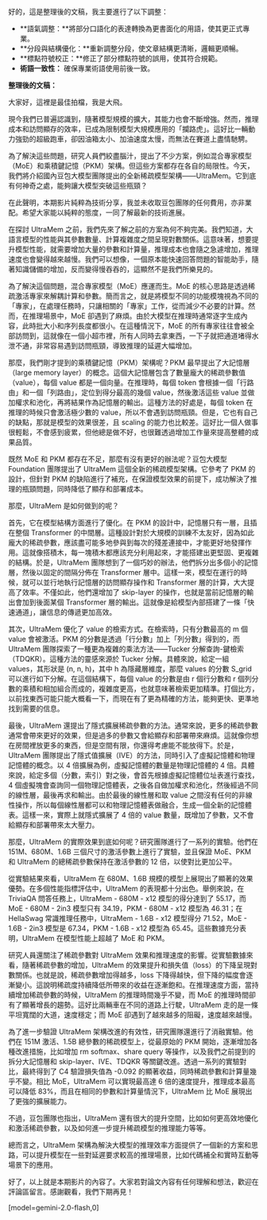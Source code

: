 好的，這是整理後的文稿，我主要進行了以下調整：

*   **語氣調整：**將部分口語化的表達轉換為更書面化的用語，使其更正式專業。
*   **分段與結構優化：**重新調整分段，使文章結構更清晰，邏輯更順暢。
*   **標點符號校正：**修正了部分標點符號的誤用，使其符合規範。
*   **術語一致性：** 確保專業術語使用前後一致。

**整理後的文稿：**

大家好，這裡是最佳拍檔，我是大飛。

現今我們已普遍認識到，隨著模型規模的擴大，其能力也會不斷增強。然而，推理成本和訪問顯存的效率，已成為限制模型大規模應用的「攔路虎」。這好比一輛動力強勁的超級跑車，卻因油箱太小、加油速度太慢，而無法在賽道上盡情馳騁。

為了解決這些問題，研究人員們絞盡腦汁，提出了不少方案，例如混合專家模型（MoE）和乘積鍵記憶（PKM）架構。但這些方案都存在各自的局限性。今天，我們將介紹國內豆包大模型團隊提出的全新稀疏模型架構——UltraMem。它到底有何神奇之處，能夠讓大模型突破這些瓶頸？

在此聲明，本期影片純粹為技術分享，我並未收取豆包團隊的任何費用，亦非業配。希望大家能以純粹的態度，一同了解最新的技術進展。

在探討 UltraMem 之前，我們先來了解之前的方案為何不夠完美。我們知道，大語言模型的性能與其參數數量、計算複雜度之間呈現對數關係。這意味著，想要提升模型性能，就需要增加大量的參數和計算量，推理成本也會隨之急遽增加，推理速度也會變得越來越慢。我們可以想像，一個原本能快速回答問題的智能助手，隨著知識儲備的增加，反而變得慢吞吞的，這顯然不是我們所樂見的。

為了解決這個問題，混合專家模型（MoE）應運而生。MoE 的核心思路是透過稀疏激活專家來解耦計算和參數。簡而言之，就是將模型不同的功能模塊視為不同的「專家」，在處理任務時，只讓相關的「專家」工作，從而減少不必要的計算。然而，在推理場景中，MoE 卻遇到了麻煩。由於大模型在推理時通常逐字生成內容，此時批大小和序列長度都很小。在這種情況下，MoE 的所有專家往往會被全部訪問到，這就像在一個小超市裡，所有人同時去拿東西，一下子就把通道堵得水泄不通，非常容易遇到訪問瓶頸，導致推理的延遲大幅增加。

那麼，我們剛才提到的乘積鍵記憶（PKM）架構呢？PKM 最早提出了大記憶層（large memory layer）的概念。這個大記憶層包含了數量龐大的稀疏參數值（value），每個 value 都是一個向量。在推理時，每個 token 會根據一個「行路由」和一個「列路由」，定位到得分最高的幾個 value，然後激活這些 value 並做加權求和池化，再將結果作為記憶層的輸出。這種方法的好處是，每個 token 在推理的時候只會激活極少數的 value，所以不會遇到訪問瓶頸。但是，它也有自己的缺點，那就是模型的效果很差，且 scaling 的能力也比較差。這好比一個人做事很輕鬆，不會感到疲累，但他總是做不好，也很難透過增加工作量來提高整體的成果品質。

既然 MoE 和 PKM 都存在不足，那麼有沒有更好的辦法呢？豆包大模型 Foundation 團隊提出了 UltraMem 這個全新的稀疏模型架構。它參考了 PKM 的設計，但針對 PKM 的缺陷進行了補充，在保證模型效果的前提下，成功解決了推理的瓶頸問題，同時降低了顯存和部署成本。

那麼，UltraMem 是如何做到的呢？

首先，它在模型結構方面進行了優化。在 PKM 的設計中，記憶層只有一層，且插在整個 Transformer 的中間層。這種設計對於大規模的訓練不太友好，因為如此龐大的稀疏參數，應該盡可能多地參與到每次的殘差連接中，才能更好地發揮作用。這就像搭積木，每一塊積木都應該充分利用起來，才能搭建出更堅固、更複雜的結構。於是，UltraMem 團隊想到了一個巧妙的辦法，他們拆分出多個小的記憶層，然後以固定的間隔分佈在 Transformer 層中。這樣一來，模型在運行的時候，就可以並行地執行記憶層的訪問顯存操作和 Transformer 層的計算，大大提高了效率。不僅如此，他們還增加了 skip-layer 的操作，也就是當前記憶層的輸出會加到後面某個 Transformer 層的輸出。這就像是給模型內部搭建了一條「快速通道」，讓信息的傳遞更加高效。

其次，UltraMem 優化了 value 的檢索方式。在檢索時，只有分數最高的 m 個 value 會被激活。PKM 的分數是透過「行分數」加上「列分數」得到的，而 UltraMem 團隊探索了一種更為複雜的乘法方法——Tucker 分解查詢-鍵檢索（TDQKR）。這種方法的靈感來源於 Tucker 分解。具體來說，給定一組 values，其形狀是 (n, n, h)，其中 h 為隱藏層維度，那麼 values 的分數 S\_grid 可以進行如下分解。在這個結構下，每個 value 的分數是由 r 個行分數和 r 個列分數的乘積和相加組合而成的，複雜度更高，也就意味著檢索更加精準。打個比方，以前找東西可能只能大概看一下，而現在有了更為精確的方法，能夠更快、更準地找到需要的信息。

最後，UltraMem 還提出了隱式擴展稀疏參數的方法。通常來說，更多的稀疏參數通常會帶來更好的效果，但是過多的參數又會給顯存和部署帶來麻煩。這就像你想在房間裡放更多的東西，但是空間有限，你還得考慮能不能放得下。於是，UltraMem 團隊提出了隱式值擴展（IVE）的方法，同時引入了虛擬記憶體和物理記憶體的概念。以 4 倍擴展為例，虛擬記憶體的數量是物理記憶體的 4 倍。具體來說，給定多個（分數，索引）對之後，會首先根據虛擬記憶體位址表進行查找，4 個虛擬塊會查詢同一個物理記憶體表，之後各自做加權求和池化，然後經過不同的線性層，最後再求和輸出。由於最後的線性層和取 value 之間沒有任何的非線性操作，所以每個線性層都可以和物理記憶體表做融合，生成一個全新的記憶體表。這樣一來，實際上就隱式擴展了 4 倍的 value 數量，既增加了參數，又不會給顯存和部署帶來太大壓力。

那麼，UltraMem 的實際效果到底如何呢？研究團隊進行了一系列的實驗。他們在 151M、680M、1.6B 三個尺寸的激活參數上進行了實驗，並且保證 MoE、PKM 和 UltraMem 的總稀疏參數保持在激活參數的 12 倍，以使對比更加公平。

從實驗結果來看，UltraMem 在 680M、1.6B 規模的模型上展現出了顯著的效果優勢。在多個性能指標評估中，UltraMem 的表現都十分出色。舉例來說，在 TriviaQA 問答任務上，UltraMem - 680M - x12 模型的得分達到了 55.17，而 MoE - 680M - 2in3 模型只有 34.19，PKM - 680M - x12 模型為 46.31；在 HellaSwag 常識推理任務中，UltraMem - 1.6B - x12 模型得分 71.52，MoE - 1.6B - 2in3 模型是 67.34，PKM - 1.6B - x12 模型為 65.45。這些數據充分表明，UltraMem 在模型性能上超越了 MoE 和 PKM。

研究人員還關注了稀疏參數對 UltraMem 效果和推理速度的影響。從實驗數據來看，隨著稀疏參數的增加，UltraMem 的效果提升和損失值（loss）的下降呈現對數關係。也就是說，稀疏參數增加得越多，loss 下降得越快，但下降的幅度會逐漸變小。這說明稀疏度持續降低所帶來的收益在逐漸飽和。在推理速度方面，當持續增加稀疏參數的時候，UltraMem 的推理時間幾乎不變，而 MoE 的推理時間卻有了顯著增長的趨勢。這好比兩輛車在不同的道路上行駛，UltraMem 走的是一條平坦寬闊的大道，速度穩定；而 MoE 卻遇到了越來越多的阻礙，速度越來越慢。

為了進一步驗證 UltraMem 架構改進的有效性，研究團隊還進行了消融實驗。他們在 151M 激活、1.5B 總參數的稀疏模型上，從最原始的 PKM 開始，逐漸增加各種改進措施，比如增加 rm softmax、share query 等操作，以及我們之前提到的拆分大記憶層和 skip-layer、IVE、TDQKR 等關鍵改進。透過一系列的實驗對比，最終得到了 C4 驗證損失值為 -0.092 的顯著收益，同時稀疏參數和計算量幾乎不變。相比 MoE，UltraMem 可以實現最高達 6 倍的速度提升，推理成本最高可以降低 83%，而且在相同的參數和計算量情況下，UltraMem 比 MoE 展現出了更強的擴展能力。

不過，豆包團隊也指出，UltraMem 還有很大的提升空間，比如如何更高效地優化和激活稀疏參數，以及如何進一步提升稀疏模型的推理能力等等。

總而言之，UltraMem 架構為解決大模型的推理效率方面提供了一個新的方案和思路，可以提升模型在一些對延遲要求較高的推理場景，比如代碼補全和實時互動等場景下的應用。

好了，以上就是本期影片的內容了。大家若對論文內容有任何理解和想法，歡迎在評論區留言。感謝觀看，我們下期再見！

[model=gemini-2.0-flash,0]
